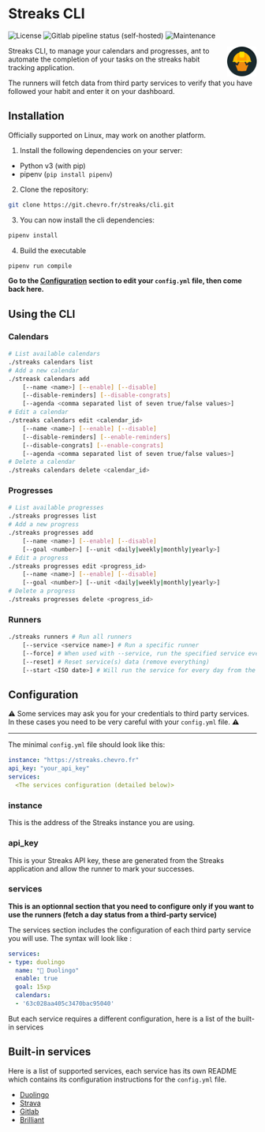 # Streaks CLI

![License](https://img.shields.io/badge/license-MIT-blue?style=flat-square)
![Gitlab pipeline status (self-hosted)](https://img.shields.io/gitlab/pipeline-status/streaks/runner?branch=main&gitlab_url=https%3A%2F%2Fgit.chevro.fr&style=flat-square)
![Maintenance](https://img.shields.io/maintenance/yes/2023?style=flat-square)

<img src="src/brand/logo.svg" height="60" width="60" align="right">

Streaks CLI, to manage your calendars and progresses, ant to automate the completion of your tasks on the streaks habit tracking application.

The runners will fetch data from third party services to verify that you have followed your habit and enter it on your dashboard.

## Installation

Officially supported on Linux, may work on another platform.

1. Install the following dependencies on your server:

- Python v3 (with pip)
- pipenv (`pip install pipenv`)

2. Clone the repository:

```bash
git clone https://git.chevro.fr/streaks/cli.git
```

3. You can now install the cli dependencies:

```bash
pipenv install
```

4. Build the executable

```bash
pipenv run compile
```

**Go to the [Configuration](#configuration) section to edit your `config.yml` file, then come back here.**

## Using the CLI

### Calendars

```bash
# List available calendars
./streaks calendars list
# Add a new calendar
./streask calendars add
    [--name <name>] [--enable] [--disable]
    [--disable-reminders] [--disable-congrats]
    [--agenda <comma separated list of seven true/false values>]
# Edit a calendar
./streaks calendars edit <calendar_id>
    [--name <name>] [--enable] [--disable]
    [--disable-reminders] [--enable-reminders] 
    [--disable-congrats] [--enable-congrats] 
    [--agenda <comma separated list of seven true/false values>] 
# Delete a calendar
./streaks calendars delete <calendar_id>
```

### Progresses

```bash
# List available progresses
./streaks progresses list
# Add a new progress
./streaks progresses add
    [--name <name>] [--enable] [--disable]
    [--goal <number>] [--unit <daily|weekly|monthly|yearly>]
# Edit a progress
./streaks progresses edit <progress_id>
    [--name <name>] [--enable] [--disable]
    [--goal <number>] [--unit <daily|weekly|monthly|yearly>]
# Delete a progress
./streaks progresses delete <progress_id>
```

### Runners

```bash
./streaks runners # Run all runners
    [--service <service name>] # Run a specific runner
    [--force] # When used with --service, run the specified service even if it is disabled.
    [--reset] # Reset service(s) data (remove everything)
    [--start <ISO date>] # Will run the service for every day from the specified date to today
```

## Configuration

⚠️ Some services may ask you for your credentials to third party services. In these cases you need to be very careful with your `config.yml` file. ⚠️

----

The minimal `config.yml` file should look like this:

```yml
instance: "https://streaks.chevro.fr"
api_key: "your_api_key"
services:
  <The services configuration (detailed below)>
```

### **instance**

This is the address of the Streaks instance you are using.

### **api_key**

This is your Streaks API key, these are generated from the Streaks application and allow the runner to mark your successes.

### **services**

**This is an optionnal section that you need to configure only if you want to use the runners (fetch a day status from a third-party service)**

The services section includes the configuration of each third party service you will use. The syntax will look like :

```yml
services:
- type: duolingo
  name: "🦜 Duolingo"
  enable: true
  goal: 15xp
  calendars:
  - '63c028aa405c3470bac95040'
```

But each service requires a different configuration, here is a list of the built-in services

## Built-in services

Here is a list of supported services, each service has its own README which contains its configuration instructions for the `config.yml` file.

- [Duolingo](src/services/duolingo/)
- [Strava](src/services/strava/)
- [Gitlab](src/services/gitlab/)
- [Brilliant](src/services/brilliant/)